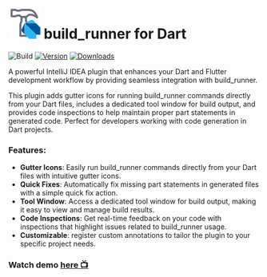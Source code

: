 # ![plugin_icon.svg](.readme_assets/plugin_icon.svg) build_runner for Dart

![Build](https://github.com/FrankFuenmayor/build_runner_dart/workflows/Build/badge.svg)
[![Version](https://img.shields.io/jetbrains/plugin/v/28103.svg)](https://plugins.jetbrains.com/plugin/28103)
[![Downloads](https://img.shields.io/jetbrains/plugin/d/28103.svg)](https://plugins.jetbrains.com/plugin/28103)

<!-- Plugin description -->

A powerful IntelliJ IDEA plugin that enhances your Dart and Flutter development workflow by providing seamless integration with build_runner.

This plugin adds gutter icons for running build_runner commands directly from your Dart files, includes a dedicated tool window for build output, and provides code inspections to help maintain proper part statements in generated code. Perfect for developers working with code generation in Dart projects. 

<!-- Plugin description end -->

### Features:

- **Gutter Icons**: Easily run build_runner commands directly from your Dart files with intuitive gutter icons.
- **Quick Fixes**: Automatically fix missing part statements in generated files with a simple quick fix action.
- **Tool Window**: Access a dedicated tool window for build output, making it easy to view and manage build results.
- **Code Inspections**: Get real-time feedback on your code with inspections that highlight issues related to build_runner usage.
- **Customizable**: register custom annotations to tailor the plugin to your specific project needs.


### Watch demo [here 📺](https://www.youtube.com/watch?v=c-SQeg40fDc)

